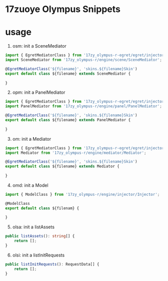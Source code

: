 # 17zuoye Olympus Snippets

# usage

1. osm: init a SceneMediator

``` ts
import { EgretMediatorClass } from '17zy_olympus-r-egret/egret/injector/Injector';
import SceneMediator from '17zy_olympus-r/engine/scene/SceneMediator';

@EgretMediatorClass('${filename}', 'skins.${filename}Skin')
export default class ${filename} extends SceneMediator {
    
}
```

2. opm: init a PanelMediator

``` ts
import { EgretMediatorClass } from '17zy_olympus-r-egret/egret/injector/Injector';
import PanelMediator from '17zy_olympus-r/engine/panel/PanelMediator';

@EgretMediatorClass('${filename}', 'skins.${filename}Skin')
export default class ${filename} extends PanelMediator {
    
}
```

3. om: init a Mediator

``` ts
import { EgretMediatorClass } from '17zy_olympus-r-egret/egret/injector/Injector';
import Mediator from '17zy_olympus-r/engine/mediator/Mediator';

@EgretMediatorClass('${filename}', 'skins.${filename}Skin')
export default class ${filename} extends Mediator {
    
}
```

4. omd: init a Model

``` ts
import { ModelClass } from '17zy_olympus-r/engine/injector/Injector';

@ModelClass
export default class ${filenam} {
    
}
```

5. olsa: init a listAssets

``` ts
public listAssets(): string[] {
    return [];
}
```

6. olsi: init a listInitRequests

``` ts
public listInitRequests(): RequestData[] {
    return [];
}
```